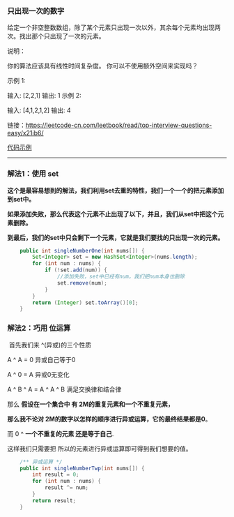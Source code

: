 ### 只出现一次的数字

给定一个非空整数数组，除了某个元素只出现一次以外，其余每个元素均出现两次。找出那个只出现了一次的元素。

说明：

你的算法应该具有线性时间复杂度。 你可以不使用额外空间来实现吗？

示例 1:

输入: [2,2,1]
输出: 1
示例 2:

输入: [4,1,2,1,2]
输出: 4

链接：https://leetcode-cn.com/leetbook/read/top-interview-questions-easy/x21ib6/

[代码示例](./ANumberThatAppearsOnlyOnce.Java)

------



### 解法1：使用 set

**这个是最容易想到的解法，我们利用set去重的特性，我们一个一个的把元素添加到set中。**

**如果添加失败，那么代表这个元素不止出现了以下，并且，我们从set中把这个元素删除。**

**到最后，我们的set中只会剩下一个元素，它就是我们要找的只出现一次的元素。**

```Java
	public int singleNumberOne(int nums[]) {
        Set<Integer> set = new HashSet<Integer>(nums.length);
        for (int num : nums) {
            if (!set.add(num)) {
                //添加失败，set中已经有num，我们把num本身也删除
                set.remove(num);
            }
        }
        return (Integer) set.toArray()[0];
    }
```



### 解法2：巧用 位运算

​	首先我们来 ^(异或)的三个性质

 A ^ A = 0 异或自己等于0

A ^ 0 = A  异或0无变化

A ^ B ^ A =  A ^ A ^ B  满足交换律和结合律

那么 **假设在一个集合中 有 2M的重复元素和一个不重复元素，**

**那么我不论对 2M的数字以怎样的顺序进行异或运算，它的最终结果都是0**。

而 0 ^ **一个不重复的元素 还是等于自己**.

 这样我们只需要把 所以的元素进行异或运算即可得到我们想要的值。

```Java
    /** 异或运算 */
    public int singleNumberTwp(int nums[]) {
        int result = 0;
        for (int num : nums) {
            result ^= num;
        }
        return result;
    }

```

